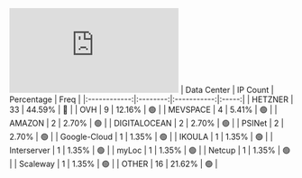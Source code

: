 ![Diagramm](https://github.com/obajay/StateSync-snapshots/blob/main/Projects/Sge/1/README.md)
| Data Center | IP Count | Percentage | Freq |
|:------------:|:--------:|:-----------:|:-----:|
| HETZNER | 33 | 44.59% | 🔴 |
| OVH | 9 | 12.16% | 🟢 |
| MEVSPACE | 4 | 5.41% | 🟢 |
| AMAZON | 2 | 2.70% | 🟢 |
| DIGITALOCEAN | 2 | 2.70% | 🟢 |
| PSINet | 2 | 2.70% | 🟢 |
| Google-Cloud | 1 | 1.35% | 🟢 |
| IKOULA | 1 | 1.35% | 🟢 |
| Interserver | 1 | 1.35% | 🟢 |
| myLoc | 1 | 1.35% | 🟢 |
| Netcup | 1 | 1.35% | 🟢 |
| Scaleway | 1 | 1.35% | 🟢 |
| OTHER | 16 | 21.62% | 🟢 |